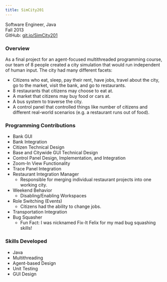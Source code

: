 ```yaml
---
title: SimCity201
---
```


Software Engineer, Java
<br/>
Fall 2013
<br/>
GitHub: [git.io/SimCity201](https://git.io/SimCity201)

### Overview

As a final project for an agent-focused multithreaded programming course, our team of 8 people created a city simulation that would run independent of human input. The city had many different facets:

- Citizens who eat, sleep, pay their rent, have jobs, travel about the city, go to the market, visit the bank, and go to restaurants.
- 8 restaurants that citizens may choose to eat at.
- A market that citizens may buy food or cars at.
- A bus system to traverse the city.
- A control panel that controlled things like number of citizens and different real-world scenarios (e.g. a restaurant runs out of food).

### Programming Contributions

- Bank GUI
- Bank Integration
- Citizen Technical Design
- Base and Citywide GUI Technical Design
- Control Panel Design, Implementation, and Integration
- Zoom-In View Functionality
- Trace Panel Integration
- Restaurant Integration Manager
  - Responsible for merging individual restaurant projects into one working city.
- Weekend Behavior
  - Disabling/Enabling Workspaces
- Role Switching (Events)
  - Citizens had the ability to change jobs.
- Transportation Integration
- Bug Squasher
  - Fun Fact: I was nicknamed Fix-It Felix for my mad bug squashing skills!

### Skills Developed

- Java
- Multithreading
- Agent-based Design
- Unit Testing
- GUI Design
